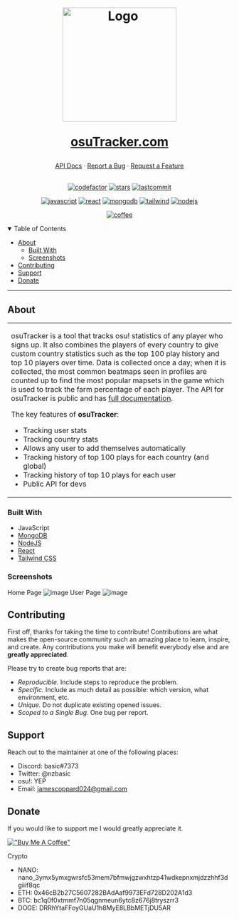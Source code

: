 <h1 align="center">
  <a href="https://github.com/nzbasic/osutracker">
    <img src="https://user-images.githubusercontent.com/54062686/125592488-d5ea3612-3275-4087-8a96-b7651c5630c4.png" alt="Logo" width="256" height="256">
  </a>
  
  [osuTracker.com](https://osutracker.com)
</h1>

<div align="center">
  <a href="https://wiki.nzbasic.com/docs/osuTracker/aboutOsuTracker">API Docs</a>
  ·
  <a href="https://github.com/nzbasic/osutracker/issues/new?assignees=&labels=&template=bug_report.md&title=Bug%3A+">Report a Bug</a>
  ·
  <a href="https://github.com/nzbasic/osutracker/issues/new?assignees=&labels=&template=feature_request.md&title=">Request a Feature</a>
</div>

<div align="center">
  <br />

  [![codefactor](https://img.shields.io/codefactor/grade/github/nzbasic/osutracker)](https://github.com/nzbasic/osutracker)
  [![stars](https://img.shields.io/github/stars/nzbasic/osutracker?style=flat-square)](https://github.com/nzbasic/osutracker)
  [![lastcommit](https://img.shields.io/github/last-commit/nzbasic/osutracker)](https://github.com/nzbasic/osutracker)


  [![javascript](https://img.shields.io/badge/JavaScript-F7DF1E?style=for-the-badge&logo=javascript&logoColor=black)]()
  [![react](https://img.shields.io/badge/React-20232A?style=for-the-badge&logo=react&logoColor=61DAFB)](https://github.com/facebook/react)
  [![mongodb](https://img.shields.io/badge/MongoDB-4EA94B?style=for-the-badge&logo=mongodb&logoColor=white)](https://github.com/mongodb/mongo)
  [![tailwind](https://img.shields.io/badge/Tailwind_CSS-38B2AC?style=for-the-badge&logo=tailwind-css&logoColor=white)](https://github.com/tailwindlabs/tailwindcss)
  [![nodejs](https://img.shields.io/badge/Node.js-339933?style=for-the-badge&logo=nodedotjs&logoColor=white)](https://github.com/nodejs/node)
  

  [![coffee](https://img.shields.io/badge/Buy_Me_A_Coffee-FFDD00?style=for-the-badge&logo=buy-me-a-coffee&logoColor=black)](https://www.buymeacoffee.com/nzbasic)

</div>

<details open="open">
<summary>Table of Contents</summary>

- [About](#about)
  - [Built With](#built-with)
  - [Screenshots](#screenshots)
- [Contributing](#contributing)
- [Support](#support)
- [Donate](#donate)

</details>

---

## About

<table>
<tr>
<td>

osuTracker is a tool that tracks osu! statistics of any player who signs up. It also combines the players of every country to give custom country statistics such as the top 100 play history and top 10 players over time. Data is collected once a day; when it is collected, the most common beatmaps seen in profiles are counted up to find the most popular mapsets in the game which is used to track the farm percentage of each player. The API for osuTracker is public and has [full documentation](https://wiki.nzbasic.com/docs/osuTracker/aboutOsuTracker).

The key features of **osuTracker**:

- Tracking user stats
- Tracking country stats
- Allows any user to add themselves automatically 
- Tracking history of top 100 plays for each country (and global)
- Tracking history of top 10 plays for each user
- Public API for devs

</td>
</tr>
</table>

### Built With

- JavaScript
- [MongoDB](https://github.com/mongodb/mongo)
- [NodeJS](https://github.com/nodejs/node)
- [React](https://github.com/facebook/react)
- [Tailwind CSS](https://github.com/tailwindlabs/tailwindcss)

### Screenshots

Home Page
![image](https://user-images.githubusercontent.com/54062686/109414853-2c8b5800-7a1a-11eb-9982-d7cc2a165f46.png)
User Page
![image](https://user-images.githubusercontent.com/54062686/109414866-46c53600-7a1a-11eb-8a5d-2f6855d5e078.png)

## Contributing

First off, thanks for taking the time to contribute! Contributions are what makes the open-source community such an amazing place to learn, inspire, and create. Any contributions you make will benefit everybody else and are **greatly appreciated**.

Please try to create bug reports that are:

- _Reproducible._ Include steps to reproduce the problem.
- _Specific._ Include as much detail as possible: which version, what environment, etc.
- _Unique._ Do not duplicate existing opened issues.
- _Scoped to a Single Bug._ One bug per report.

## Support

Reach out to the maintainer at one of the following places:

- Discord: basic#7373
- Twitter: @nzbasic
- osu!: YEP
- Email: jamescoppard024@gmail.com

## Donate

If you would like to support me I would greatly appreciate it. 

[!["Buy Me A Coffee"](https://www.buymeacoffee.com/assets/img/custom_images/orange_img.png)](https://www.buymeacoffee.com/nzbasic)

Crypto
- NANO: nano_3ymx5ymxgwrsfc53mem7bfmwjgzwxhtzp41wdkepnxmjdzzhhf3dgiiif8qc
- ETH: 0x46cB2b27C5607282BAdAaf9973EFd728D202A1d3
- BTC: bc1q0f0xtmmf7n05qgnmeun6ytc8z676j8tryszrr3
- DOGE: DRRhYtaFFoyGUaU1h8MyE8LBbMETjDU5AR

